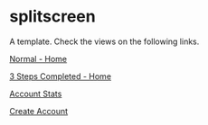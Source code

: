 # splitscreen
A template. Check the views on the following links.

[Normal - Home](https://rawcdn.githack.com/rubengp99/splitscreen/45c2157c9390249afb0c0ed892ecf62089ea0fa3/index.html#)

[3 Steps Completed - Home](https://rawcdn.githack.com/rubengp99/splitscreen/45c2157c9390249afb0c0ed892ecf62089ea0fa3/index_3_steps.html)

[Account Stats](https://rawcdn.githack.com/rubengp99/splitscreen/45c2157c9390249afb0c0ed892ecf62089ea0fa3/account_stats.html)

[Create Account](https://rawcdn.githack.com/rubengp99/splitscreen/45c2157c9390249afb0c0ed892ecf62089ea0fa3/create_account.html)
